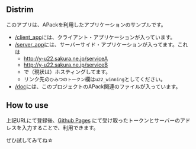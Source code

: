 ## Distrim
このアプリは、APackを利用したアプリケーションのサンプルです。

- [/client_app](./client_app)には、クライアント・アプリケーションが入っています。
- [/server_app](./server_app)には、サーバーサイド・アプリケーションが入ってます。これは
  - http://y-u22.sakura.ne.jp/serviceA
  - http://y-u22.sakura.ne.jp/serviceB
  - で（現状は）ホスティングしてます。
  - リンク先の`ひみつのトークン`欄は`u22_winning`としてください。
- [/doc](./doc)には、このプロジェクトのAPack関連のファイルが入っています。


## How to use
上記URLにて登録後、[Github Pages](https://0x79756b69.github.io/apack_static/client_app)
にて受け取ったトークンとサーバーのアドレスを入力することで、利用できます。

ぜひ試してみてね☆

<!-- リンク切れに注意。  -->